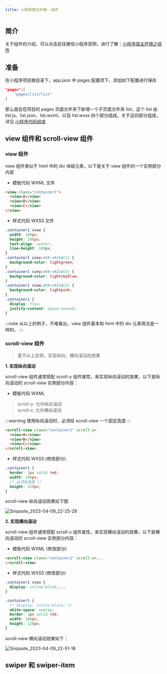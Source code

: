 ```yaml
---
title: 小程序宿主环境--组件
---
```


## 简介
关于组件的介绍，可以点击前往微信小程序官网，进行了解：[小程序宿主环境之组件](https://developers.weixin.qq.com/ebook?action=get_post_info&docid=000eec0b998e80bb0086f092b5100a)

## 准备
在小程序项目根目录下，app.json 中 pages 配置项下，添加如下配置进行保存

```json
"pages":[
    "pages/list/list"
]
```
那么就会在项目的 pages 页面文件夹下新增一个子页面文件夹 list，这个 list 由 list.js、list.json、list.wxml、以及 list.wxss 四个部分组成。关于这四部分组成，详见 [小程序代码组成](https://developers.weixin.qq.com/ebook?action=get_post_info&docid=000ace6c9603786b008636f2e56c0a) 

## view 组件和 scroll-view 组件
### view 组件
view 组件类似于 html 中的 div 块级元素，以下是关于 view 组件的一个实例部分内容

- 模板代码 WXML 文件

```html
<view class="container1">
  <view>A</view>
  <view>B</view>
  <view>C</view>
</view>
```

- 样式代码 WXSS 文件

```css
.container1 view {
  width: 100px;
  height: 100px;
  text-align: center;
  line-height: 100px;
}
.container1 view:nth-child(1) {
  background-color: lightgreen;
}
.container1 view:nth-child(2) {
  background-color: lightskyblue;
}
.container1 view:nth-child(3) {
  background-color: lightpink;
}
.container1 {
  display: flex;
  justify-content: space-around;
}
```
:::note
从以上的例子，不难看出，view 组件基本和 html 中的 div 元素用法是一样的。
:::

### scroll-view 组件
>基于以上实例，实现纵向，横向滚动的效果

**1. 实现纵向滚动**

scroll-view 组件通常搭配 scroll-y 组件属性，来实现纵向滚动的效果，以下是纵向滚动的 scroll-view 实例部分内容：

- 模板代码 WXML 
> scroll-y: 允许纵向滚动\
scroll-x: 允许横向滚动

:::warning
使用纵向滚动时，必须给 scroll-view 一个固定高度
:::

```html
<scroll-view class="container1" scroll-y>
  <view>A</view>
  <view>B</view>
  <view>C</view>
</scroll-view>
```

- 样式代码 WXSS (修改部分)

```css
.container1 {
  border: 1px solid red;
  width: 100px;
  /* 必须给高度 */
  height: 120px;
}
```

scroll-view 纵向滚动效果如下图

![Snipaste_2023-04-09_22-25-28](https://cdn.staticaly.com/gh/hfllove/image-hosting@main/Snipaste_2023-04-09_22-25-28.30c9ve4t0os0.webp)

**2. 实现横向滚动**

scroll-view 组件通常搭配 scroll-x 组件属性，来实现横向滚动的效果，以下是横向滚动的 scroll-view 实例部分内容：

- 模板代码 WXML (修改部分)

```html
<scroll-view class="container1" scroll-x>...
</scroll-view>
```

- 样式代码 WXSS (修改部分)

```css
.container1 view {
  display: inline-block;...
}

.container1 {
  /* display: inline-block; */
  white-space: nowrap;
  border: 1px solid red;
  width: 100px;
  height: 120px;
}
```

scroll-view 横向滚动效果如下：

![Snipaste_2023-04-09_22-51-18](https://cdn.staticaly.com/gh/hfllove/image-hosting@main/Snipaste_2023-04-09_22-51-18.93b6xgfkbqw.webp)

## swiper 和 swiper-item 
